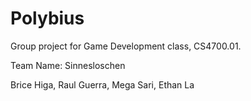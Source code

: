# Polybius
Group project for Game Development class, CS4700.01. 

Team Name: Sinnesloschen

  Brice Higa,
  Raul Guerra,
  Mega Sari,
  Ethan La

